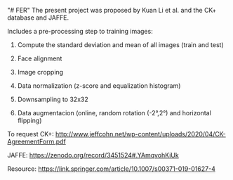 "# FER" 
The present project was proposed by Kuan Li et al. and the CK+ database and JAFFE.


Includes a pre-processing step to training images:

1. Compute the standard deviation and mean of all images (train and test)

2. Face alignment

3. Image cropping

4. Data normalization (z-score and equalization histogram)

5. Downsampling to 32x32

6. Data augmentacion (online, random rotation (-2°,2°) and horizontal flipping)



To request CK+: http://www.jeffcohn.net/wp-content/uploads/2020/04/CK-AgreementForm.pdf

JAFFE: https://zenodo.org/record/3451524#.YAmqvohKiUk

Resource: https://link.springer.com/article/10.1007/s00371-019-01627-4
